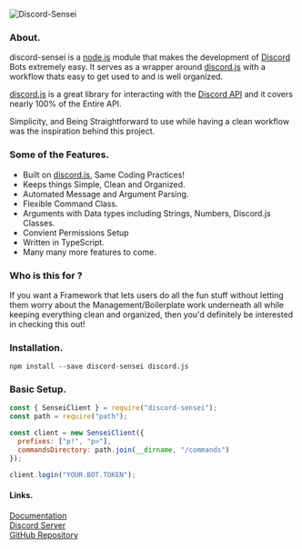 ![Discord-Sensei](https://discord-sensei.js.org/img/logo.27982581.png)

### About.
discord-sensei is a [node.js](https://nodejs.org/) module that makes the development of [Discord](https://discordapp.com/) Bots extremely easy. It serves as a wrapper around [discord.js](https://discord.js.org/#/) with a workflow thats easy to get used to and is well organized.

[discord.js](https://discord.js.org/#/) is a great library for interacting with the [Discord API](https://discordapp.com/developers/docs) and it covers nearly 100% of the Entire API.

Simplicity, and Being Straightforward to use while having a clean workflow was the inspiration behind this project.

### Some of the Features.
* Built on [discord.js](https://discord.js.org/#/), Same Coding Practices!
* Keeps things Simple, Clean and Organized.
* Automated Message and Argument Parsing.
* Flexible Command Class.
* Arguments with Data types including Strings, Numbers, Discord.js Classes.
* Convient Permissions Setup
* Written in TypeScript.
* Many many more features to come.

### Who is this for ?
If you want a Framework that lets users do all the fun stuff without letting them worry about the Management/Boilerplate work underneath all while keeping everything clean and organized, then you'd definitely be interested in checking this out!

### Installation.
```npm
npm install --save discord-sensei discord.js
```

### Basic Setup.

```javascript
const { SenseiClient } = require("discord-sensei");
const path = require("path");

const client = new SenseiClient({
  prefixes: ["p!", "p>"],
  commandsDirectory: path.join(__dirname, "/commands")
});

client.login("YOUR.BOT.TOKEN");
```

#### Links.

[Documentation](https://discord-sensei.js.org/#/docs)<br>
[Discord Server](https://discord.gg/8hxuRZn)<br>
[GitHub Repository](https://github.com/demonicious/sensei)
